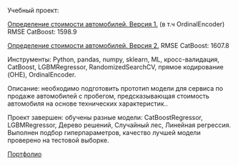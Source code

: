 Учебный проект: 

[Определение стоимости автомобилей. Версия 1.](https://github.com/alexsurina/study-project-autos/blob/main/autos_ver1.ipynb) (в т.ч OrdinalEncoder) RMSE CatBoost: 1598.9

[Определение стоимости автомобилей. Версия 2.](https://github.com/alexsurina/study-project-autos/blob/main/autos_ver2.ipynb) RMSE CatBoost: 1607.8

Инструменты: Python, pandas, numpy, sklearn, ML, кросс-валидация, CatBoost, LGBMRegressor, RandomizedSearchCV, прямое кодирование (OHE), OrdinalEncoder.  

Описание: необходимо подготовить прототип модели для сервиса по продаже автомобилей с пробегом, предсказывающая стоимость автомобиля на основе технических характеристик.. 

Проект завершен: обучены разные модели: CatBoostRegressor, LGBMRegressor, Дерево решений, Случайный лес, Линейная регрессия. Выполнен подбор гиперпараметров, качество лучшей модели проверено на тестовой выборке. 


[Портфолио](https://github.com/alexsurina/Portfolio)
